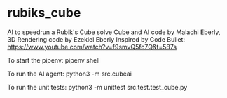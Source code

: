# rubiks_cube
AI to speedrun a Rubik's Cube solve
Cube and AI code by Malachi Eberly, 3D Rendering code by Ezekiel Eberly
Inspired by Code Bullet: https://www.youtube.com/watch?v=f9smvQ5fc7Q&t=587s

To start the pipenv:
pipenv shell

To run the AI agent:
python3 -m src.cubeai

To run the unit tests:
python3 -m unittest src.test.test_cube.py